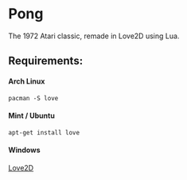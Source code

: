 # Pong
The 1972 Atari classic, remade in Love2D using Lua.

## Requirements:
#### Arch Linux
```
pacman -S love
```
#### Mint / Ubuntu
```
apt-get install love
```
#### Windows
[Love2D](https://love2d.org/)
